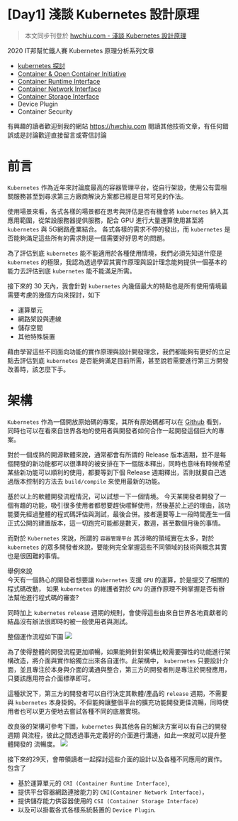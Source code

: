 [Day1] 淺談 Kubernetes 設計原理
=============================

> 本文同步刊登於 [hwchiu.com - 淺談 Kubernetes 設計原理](https://www.hwchiu.com/kubernetes-design.html)

2020 IT邦幫忙鐵人賽 Kubernetes 原理分析系列文章

- [kubernetes 探討](https://ithelp.ithome.com.tw/articles/10215384/)
- [Container & Open Container Initiative](https://ithelp.ithome.com.tw/articles/10216215/)
- [Container Runtime Interface](https://ithelp.ithome.com.tw/articles/10218127)
- [Container Network Interface](https://ithelp.ithome.com.tw/articles/10220626)
- [Container Storage Interface](https://ithelp.ithome.com.tw/articles/10224183)
- Device Plugin
- Container Security

有興趣的讀者歡迎到我的網站 https://hwchiu.com 閱讀其他技術文章，有任何錯誤或是討論歡迎直接留言或寄信討論

# 前言
`Kubernetes` 作為近年來討論度最高的容器管理平台，從自行架設，使用公有雲相關服務甚至到尋求第三方廠商解決方案都已經是日常可見的作法。

使用場景來看，各式各樣的場景都在思考與評估是否有機會將 `kubernetes` 納入其應用範圍，從架設服務器提供服務，配合 GPU 進行大量運算使用甚至將 `kubernetes` 與 5G網路產業結合。 各式各樣的需求不停的發出，而 `kubernetes` 是否能夠滿足這些所有的需求則是一個需要好好思考的問題。

為了評估到底 `kubernetes` 能不能適用於各種使用情境，我們必須先知道什麼是 
`kubernetes` 的極限，我認為透過學習其實作原理與設計理念能夠提供一個基本的能力去評估到底 `kubernetes` 能不能滿足所需。

接下來的 30 天內，我會針對 `kubernetes` 內幾個最大的特點也是所有使用情境最需要考慮的幾個方向來探討，如下

- 運算單元
- 網路架設與連線
- 儲存空間
- 其他特殊裝置

藉由學習這些不同面向功能的實作原理與設計開發理念，我們都能夠有更好的立足點去評估到底 `kubernetes` 是否能夠滿足目前所需，甚至說若需要進行第三方開發改善時，該怎麼下手。
     
     
# 架構

`Kubernetes` 作為一個開放原始碼的專案，其所有原始碼都可以在 [Github](https://github.com/kubernetes/kubernetes) 看到，同時也可以在看來自世界各地的使用者與開發者如何合作一起開發這個巨大的專案。

對於一個成熟的開源軟體來說，通常都會有所謂的 Release 版本週期，並不是每個開發的新功能都可以很準時的被安排在下一個版本釋出，同時也意味有時候希望某些新功能可以順利的使用，都要等到下個 Release 週期釋出，否則就要自己透過版本控制的方法去 `build/compile` 來使用最新的功能。

基於以上的軟體開發流程情況，可以試想一下一個情境。
今天某開發者開發了一個有趣的功能，吸引很多使用者都想要趕快嚐鮮使用，然後基於上述的理由，該功能要先經過整體的程式碼評估與測試，最後合併。接者還要等上一段時間產生一個正式公開的建置版本，這一切跑完可能都是數天，數週，甚至數個月後的事情。

而對於 `Kubernetes` 來說，所謂的 `容器管理平台` 其涉略的領域實在太多，對於 `kubernetes` 的眾多開發者來說，要能夠完全掌握這些不同領域的技術與概念其實也是很困難的事情。

舉例來說  
今天有一個熱心的開發者想要讓 `Kubernetes` 支援 `GPU` 的運算，於是提交了相關的程式碼改動， 如果 `kubernetes` 的維護者對於 `GPU` 的運作原理不夠掌握是否有辦法幫他進行程式碼的審查?

同時加上 `kubernetes` `release` 週期的規則，會使得這些由來自世界各地貢獻者的結晶沒有辦法很即時的被一般使用者與測試。

整個運作流程如下圖
![](https://imgur.com/VFxfxpr.png)


為了使得整體的開發流程更加順暢，如果能夠針對架構比較需要彈性的功能進行架構改造，將介面與實作給獨立出來各自運作。此架構中， `kubernetes` 只要設計介面，並且專注於本身與介面的溝通與整合，第三方的開發者則是專注於開發應用，只要該應用符合介面標準即可。

這種狀況下，第三方的開發者可以自行決定其軟體/產品的 `release` 週期，不需要與 `kubernetes` 本身掛鉤。不但能夠讓整個平台的擴充功能開發更佳流暢，同時使用者也可以更方便地去嘗試各種不同的底層實現。


改良後的架構可參考下圖，`kubernetes` 與其他各自的解決方案可以有自己的開發週期
與流程，彼此之間透過事先定義好的介面進行溝通，如此一來就可以提升整體開發的
流暢度。
![](https://imgur.com/FcbTSDc.png)

接下來的29天，會帶領讀者一起探討這些介面的設計以及各種不同應用的實作。
包含了
- 基於運算單元的 `CRI (Container Runtime Interface)`, 
- 提供平台容器網路連接能力的 `CNI(Container Network Interface)`，
- 提供儲存能力供容器使用的 `CSI (Container Storage Interface)` 
- 以及可以掛載各式各樣系統裝置的 `Device Plugin`.
